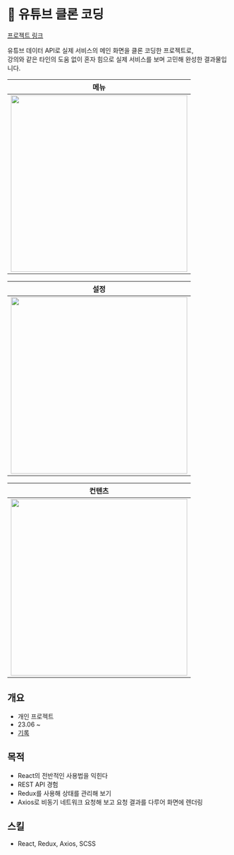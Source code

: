 # 💾 유튜브 클론 코딩

[프로젝트 링크](https://yeol17.github.io/youtube-clone/)

유튜브 데이터 API로 실제 서비스의 메인 화면을 클론 코딩한 프로젝트로,  
강의와 같은 타인의 도움 없이 혼자 힘으로 실제 서비스를 보며 고민해 완성한 결과물입니다.


|메뉴|
|---|
|<img src="https://github.com/Yeol17/youtube-clone/assets/97844334/00e08daa-0de9-437a-a44a-1b27413e335e" width="400px">|

|설정|
|---|
|<img src="https://github.com/Yeol17/youtube-clone/assets/97844334/e51076c1-4d9d-4131-8651-cad25958e25d" width="400px">|

|컨텐츠|
|---|
|<img src="https://github.com/Yeol17/youtube-clone/assets/97844334/3de0babc-f70c-43b7-b095-67473bfa6eb6" width="400px">|

## 개요
- 개인 프로젝트
- 23.06 ~
- [기록](https://1sy.notion.site/Youtube-3d83a0bcde9240ac9876d99dcc268cf0?pvs=4)

## 목적
- React의 전반적인 사용법을 익힌다
- REST API 경험  
- Redux를 사용해 상태를 관리해 보기  
- Axios로 비동기 네트워크 요청해 보고 요청 결과를 다루어 화면에 렌더링 

## 스킬
- React, Redux, Axios, SCSS
